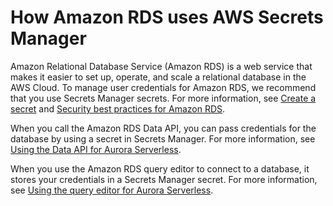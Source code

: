 # How Amazon RDS uses AWS Secrets Manager<a name="integrating_how-services-use-secrets_RDS"></a>

Amazon Relational Database Service \(Amazon RDS\) is a web service that makes it easier to set up, operate, and scale a relational database in the AWS Cloud\. To manage user credentials for Amazon RDS, we recommend that you use Secrets Manager secrets\. For more information, see [Create a secret](manage_create-basic-secret.md) and [Security best practices for Amazon RDS](https://docs.aws.amazon.com/AmazonRDS/latest/UserGuide/CHAP_BestPractices.Security.html)\.

When you call the Amazon RDS Data API, you can pass credentials for the database by using a secret in Secrets Manager\. For more information, see [Using the Data API for Aurora Serverless](https://docs.aws.amazon.com/AmazonRDS/latest/AuroraUserGuide/data-api.html)\.

When you use the Amazon RDS query editor to connect to a database, it stores your credentials in a Secrets Manager secret\. For more information, see [Using the query editor for Aurora Serverless](https://docs.aws.amazon.com/AmazonRDS/latest/AuroraUserGuide/query-editor.html)\.